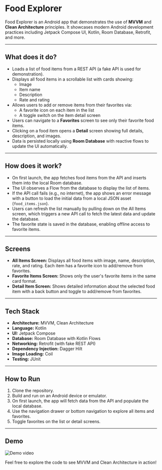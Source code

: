 # Food Explorer

Food Explorer is an Android app that demonstrates the use of **MVVM** and **Clean Architecture** principles. It showcases modern Android development practices including Jetpack Compose UI, Kotlin, Room Database, Retrofit, and more.

---

## What does it do?

- Loads a list of food items from a REST API (a fake API is used for demonstration).
- Displays all food items in a scrollable list with cards showing:
  - Image
  - Item name
  - Description
  - Rate and rating
- Allows users to add or remove items from their favorites via:
  - A favorite icon on each item in the list
  - A toggle switch on the item detail screen
- Users can navigate to a **Favorites** screen to see only their favorite food items.
- Clicking on a food item opens a **Detail** screen showing full details, description, and images.
- Data is persisted locally using **Room Database** with reactive flows to update the UI automatically.

---

## How does it work?

- On first launch, the app fetches food items from the API and inserts them into the local Room database.
- The UI observes a Flow from the database to display the list of items.
- If the API call fails (e.g., no internet), the app shows an error message with a button to load the initial data from a local JSON asset (`food_items.json`).
- Users can refresh the list manually by pulling down on the All Items screen, which triggers a new API call to fetch the latest data and update the database.
- The favorite state is saved in the database, enabling offline access to favorite items.


---

## Screens

- **All Items Screen:** Displays all food items with image, name, description, rate, and rating. Each item has a favorite icon to add/remove from favorites.
- **Favorite Items Screen:** Shows only the user's favorite items in the same card format.
- **Detail Item Screen:** Shows detailed information about the selected food item with a back button and toggle to add/remove from favorites.

---

## Tech Stack

- **Architecture:** MVVM, Clean Architecture
- **Language:** Kotlin
- **UI:** Jetpack Compose
- **Database:** Room Database with Kotlin Flows
- **Networking:** Retrofit (with fake REST API)
- **Dependency Injection:** Dagger Hilt
- **Image Loading:** Coil
- **Testing:** JUnit

---

## How to Run

1. Clone the repository.
2. Build and run on an Android device or emulator.
3. On first launch, the app will fetch data from the API and populate the local database.
4. Use the navigation drawer or bottom navigation to explore all items and favorites.
5. Toggle favorites on the list or detail screens.

---

## Demo
![Demo video](Media/Demo_Video-ezgif.com-video-to-gif-converter.gif)


Feel free to explore the code to see MVVM and Clean Architecture in action!
